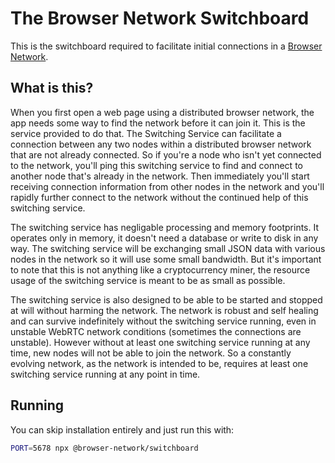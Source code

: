 # The Browser Network Switchboard

This is the switchboard required to facilitate initial connections in a
[Browser Network](https://github.com/browser-network/network).

## What is this?

When you first open a web page using a distributed browser network, the app
needs some way to find the network before it can join it. This is the service
provided to do that. The Switching Service can facilitate a connection between
any two nodes within a distributed browser network that are not already
connected. So if you're a node who isn't yet connected to the network, you'll
ping this switching service to find and connect to another node that's already
in the network. Then immediately you'll start receiving connection information
from other nodes in the network and you'll rapidly further connect to the
network without the continued help of this switching service.

The switching service has negligable processing and memory footprints. It
operates only in memory, it doesn't need a database or write to disk in any
way. The switching service will be exchanging small JSON data with various
nodes in the network so it will use some small bandwidth. But it's important to
note that this is not anything like a cryptocurrency miner, the resource usage
of the switching service is meant to be as small as possible.

The switching service is also designed to be able to be started and stopped at
will without harming the network. The network is robust and self healing and
can survive indefinitely without the switching service running, even in
unstable WebRTC network conditions (sometimes the connections are unstable).
However without at least one switching service running at any time, new nodes
will not be able to join the network. So a constantly evolving network, as the
network is intended to be, requires at least one switching service running at
any point in time.

## Running

You can skip installation entirely and just run this with:

```sh
PORT=5678 npx @browser-network/switchboard
```
